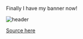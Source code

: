 Finally I have my banner now!

![header](https://user-images.githubusercontent.com/78128902/165860405-54591b1d-33c3-4ac9-9ad7-b7d53a78d142.png)

[Source here](https://github.com/Annihil/github-spray)

<!--
github-spray -t on --multiplier 10 --push --origin https://github.com/cotse900/iLikeGreen.git
-->
